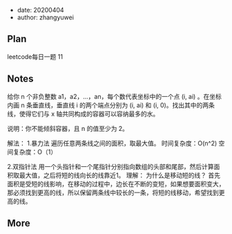 - date: 20200404 
- author: zhangyuwei

## Plan
leetcode每日一题 11
## Notes
给你 n 个非负整数 a1，a2，...，an，每个数代表坐标中的一个点 (i, ai) 。在坐标内画 n 条垂直线，垂直线 i 的两个端点分别为 (i, ai) 和 (i, 0)。找出其中的两条线，使得它们与 x 轴共同构成的容器可以容纳最多的水。

说明：你不能倾斜容器，且 n 的值至少为 2。

解法：
1.暴力法
遍历任意两条线之间的面积，取最大值。
时间复杂度：O(n^2)
空间复杂度：O（1）

2.双指针法
用一个头指针和一个尾指针分别指向数组的头部和尾部，然后计算面积取最大值，之后将短的线向长的线靠近1。
理解：
为什么是移动短的线？
首先面积是受短的线影响，在移动的过程中，边长在不断的变短，如果想要面积变大，那必须找到更高的线，所以保留两条线中较长的一条，将短的线移动，希望找到更高的线。
## More
